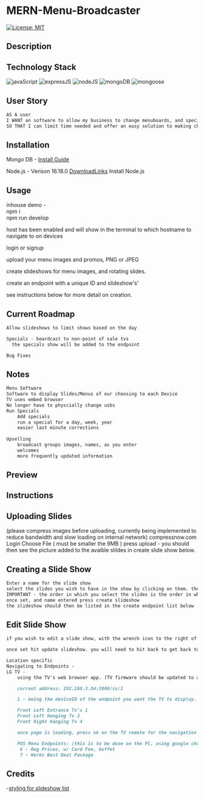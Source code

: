 # MERN-Menu-Broadcaster

[![License: MIT](https://img.shields.io/badge/License-MIT-yellow.svg)](https://choosealicense.com/licenses/mit/)
## Description

## Technology Stack

  ![javaScript](https://img.shields.io/badge/-javascript-61DAFB?color=green&style=flat)
  ![expressJS](https://img.shields.io/badge/-express.js-61DAFB?color=red&style=flat)
  ![nodeJS](https://img.shields.io/badge/-node.js-61DAFB?color=teal&style=flat)
  ![mongoDB](https://img.shields.io/badge/-mongoDB-61DAFB?color=pink&style=flat)
  ![mongoose](https://img.shields.io/badge/-mongoose-61DAFB?color=purple&style=flat)

## User Story
```md
AS A user
I WANT an software to allow my business to change menuboards, and specials from location 
SO THAT I can limit time needed and offer an easy solution to making changes
```

## Installation

Mongo DB -
  [Install Guide](https://coding-boot-camp.github.io/full-stack/mongodb/how-to-install-mongodb)
  
Node.js - Verison 16.18.0
  [DownloadLinks](https://nodejs.org/download/release/v16.18.0/)
  Install Node.js
  

## Usage

inhouse demo -  
npm i  
npm run develop  

host has been enabled and will show in the terminal to which hostname to navigate to on devices

login or signup

upload your menu images and promos, PNG or JPEG

create slideshows for menu images, and rotating slides. 

create an endpoint with a unique ID and slideshow's'

see instructions below for more detail on creation.


## Current Roadmap
```md
Allow slideshows to limit shows based on the day

Specials - boardcast to non-point of sale tvs
  the specials show will be added to the endpoint

Bug Fixes

```
## Notes
```md
Menu Software
Software to display Slides/Menus of our choosing to each Device
TV uses embed browser
No longer have to physcially change usbs
Run Specials
    Add specials
    run a special for a day, week, year
    easier last minute corrections
    
Upselling
    broadcast groups images, names, as you enter
    welcomes
    more frequently updated information
```
## Preview

## Instructions

## Uploading Slides
(please compress images before uploading, currently being implemented to reduce bandwidth and slow loading on internal network) compressnow.com
Login
Choose File ( must be smaller the 9MB )
press upload - you should then see the picture added to the avaible slildes in create slide show below.

## Creating a Slide Show
```md
Enter a name for the slide show
select the slides you wish to have in the show by clicking on them. they will have a highlighted blue edge to tell you, you have them selected. 
IMPORTANT - the order in which you select the slides is the order in which they play
once set, and name entered press create slideshow
the slideshow should then be listed in the create endpoint list below
```

## Edit Slide Show
```md
if you wish to edit a slide show, with the wrench icon to the right of the slide show name under create endpoint will allow you change a slide show. select the wrench, this will load a page and let you reselect the slides you want. again - order matters.

once set hit update slideshow. you will need to hit back to get back to the home atm. the slide show should now be updated.

Location specific
Navigating to Endpoints -
LG TV -
	using the TV's web browser app. (TV firmware should be updated to atleast 5.0.x)

	current address: 192.168.3.84:3000/ss/1

	1 - being the deviceID of the endpoint you want the TV to display.

	Front Left Entrance Tv's 1
	Front Left Hanging Tv 3
	Front Right Hanging Tv 4

	once page is loading, press ok on the TV remote for the navigation bar to hide itself.

	POS Menu Endpoints: (this is to be done on the PC, using google chrome, and setting the page to fullscreen with f11.)
	 6 - Reg Prices, w/ Card Fee, buffet
	 7 - Works Best Deal Package
```


## Credits
-[styling for slideshow list](https://stackoverflow.com/questions/37659558/move-last-element-to-next-line-in-a-flex-container)